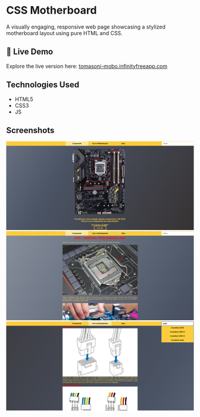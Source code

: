 # CSS Motherboard

A visually engaging, responsive web page showcasing a stylized motherboard layout using pure HTML and CSS.

## 🔗 Live Demo

Explore the live version here: [tomasoni-mobo.infinityfreeapp.com](https://tomasoni-mobo.infinityfreeapp.com)

## Technologies Used
- HTML5
- CSS3
- JS

## Screenshots
<img src="img/screenshot_1.png" alt="Contacts App Screenshot" style="width: 900px;"/>

<img src="img/screenshot_2.png" alt="Contacts App Screenshot" style="width: 900px;"/>

<img src="img/screenshot_3.png" alt="Contacts App Screenshot" style="width: 900px;"/>
